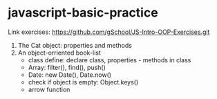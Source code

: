 # javascript-basic-practice
Link exercises: https://github.com/gSchool/JS-Intro-OOP-Exercises.git
1. The Cat object: properties and methods
2. An object-orriented book-list
    - class define: declare class, properties - methods in class
    - Array: filter(), find(), push()
    - Date: new Date(), Date.now()
    - check if object is empty: Object.keys()
    - arrow function
